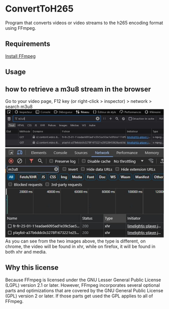 # ConvertToH265 
Program that converts videos or video streams to the h265 encoding format using FFmpeg.

## Requirements
[Install FFmpeg](https://www.ffmpeg.org/download.html)

## Usage

## how to retrieve a m3u8 stream in the browser
Go to your video page, F12 key (or right-click > inspector) > network > search m3u8
![firefoxm3u8](https://raw.githubusercontent.com/tempetflamer/Assets/main/ConvertToH265/flux_video_firefox-min.jpg) ![chromem3u8](https://raw.githubusercontent.com/tempetflamer/Assets/main/ConvertToH265/flux_video_chrome-min.jpg)
As you can see from the two images above, the type is different, on chrome, the video will be found in xhr, while on firefox, it will be found in both xhr and media.

## Why this license
Because FFmpeg is licensed under the GNU Lesser General Public License (LGPL) version 2.1 or later. However, FFmpeg incorporates several optional parts and optimizations that are covered by the GNU General Public License (GPL) version 2 or later. If those parts get used the GPL applies to all of FFmpeg. 